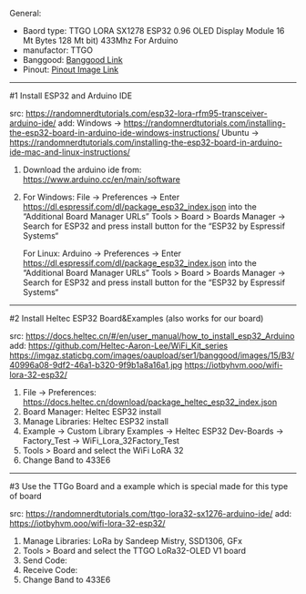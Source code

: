 General:
- Baord type:   TTGO LORA SX1278 ESP32 0.96 OLED Display Module 16 Mt Bytes 128 Mt bit) 433Mhz For Arduino 
- manufactor:   TTGO
- Banggood:     [Banggood Link](https://www.banggood.com/2Pcs-LILYGO-TTGO-LORA-SX1278-ESP32-0_96-OLED-Display-Module-16-Mt-Bytes-128-Mt-bit-433Mhz-For-Arduino-p-1270420.html)
- Pinout:       [Pinout Image Link](https://imgaz.staticbg.com/images/oaupload/ser1/banggood/images/15/B3/40996a08-9df2-46a1-b320-9f9b1a8a16a1.jpg)

---
#1 Install ESP32 and Arduino IDE

src: https://randomnerdtutorials.com/esp32-lora-rfm95-transceiver-arduino-ide/
add: Windows -> https://randomnerdtutorials.com/installing-the-esp32-board-in-arduino-ide-windows-instructions/
     Ubuntu  -> https://randomnerdtutorials.com/installing-the-esp32-board-in-arduino-ide-mac-and-linux-instructions/

1) Download the arduino ide from: https://www.arduino.cc/en/main/software
2) For Windows: File -> Preferences -> Enter https://dl.espressif.com/dl/package_esp32_index.json into the “Additional Board Manager URLs”
                Tools > Board > Boards Manager -> Search for ESP32 and press install button for the “ESP32 by Espressif Systems“

   For Linux:   Arduino -> Preferences -> Enter https://dl.espressif.com/dl/package_esp32_index.json into the “Additional Board Manager URLs”
                Tools > Board > Boards Manager -> Search for ESP32 and press install button for the “ESP32 by Espressif Systems“

---
#2 Install Heltec ESP32 Board&Examples (also works for our board)

src: https://docs.heltec.cn/#/en/user_manual/how_to_install_esp32_Arduino
add: https://github.com/Heltec-Aaron-Lee/WiFi_Kit_series
     https://imgaz.staticbg.com/images/oaupload/ser1/banggood/images/15/B3/40996a08-9df2-46a1-b320-9f9b1a8a16a1.jpg
     https://iotbyhvm.ooo/wifi-lora-32-esp32/

1) File -> Preferences: https://docs.heltec.cn/download/package_heltec_esp32_index.json
2) Board Manager: Heltec ESP32 install
3) Manage Libraries: Heltec ESP32 install
4) Example -> Custom Library Examples -> Heltec ESP32 Dev-Boards -> Factory_Test -> WiFi_Lora_32Factory_Test
5) Tools > Board and select the WiFi LoRA 32
6) Change Band to 433E6

---
#3 Use the TTGo Board and a example which is special made for this type of board  

src: https://randomnerdtutorials.com/ttgo-lora32-sx1276-arduino-ide/
add: https://iotbyhvm.ooo/wifi-lora-32-esp32/

1) Manage Libraries: LoRa by Sandeep Mistry, SSD1306, GFx
2) Tools > Board and select the TTGO LoRa32-OLED V1 board
3) Send Code:
4) Receive Code:
5) Change Band to 433E6
